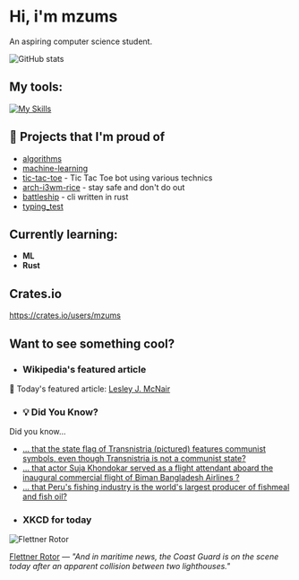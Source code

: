 # Hi, i'm mzums
An aspiring computer science student.  

![GitHub stats](https://github-readme-stats.vercel.app/api?username=mzums&show_icons=true&include_all_commits=true&theme=radical)

## My tools:
  
[![My Skills](https://skillicons.dev/icons?i=rust,python,pytorch,cpp,github,linux,arch,flutter&theme=dark)](https://skillicons.dev)

## 📌 Projects that I'm proud of
<!--PINNED:START-->
- [algorithms](https://github.com/mzums/algorithms)
- [machine-learning](https://github.com/mzums/machine-learning)
- [tic-tac-toe](https://github.com/mzums/tic-tac-toe) - Tic Tac Toe bot using various technics
- [arch-i3wm-rice](https://github.com/mzums/arch-i3wm-rice) - stay safe and don't do out
- [battleship](https://github.com/mzums/battleship) - cli written in rust
- [typing_test](https://github.com/mzums/typing_test)
<!--PINNED:END-->

## Currently learning:
- **ML**
- **Rust**

## Crates.io
https://crates.io/users/mzums

## Want to see something cool?

- ### Wikipedia's featured article
    <!--WIKI:START-->
📖 Today's featured article: [Lesley J. McNair](https://en.wikipedia.org/wiki/Lesley_J._McNair)
<!--WIKI:END-->

- ### 💡 Did You Know?
    <!--DYK:START-->
Did you know...
- [... that the state flag of Transnistria (pictured) features communist symbols, even though Transnistria is not a communist state?](https://en.wikipedia.org/wiki/Flag_of_Transnistria)
- [... that actor Suja Khondokar served as a flight attendant aboard the inaugural commercial flight of Biman Bangladesh Airlines ?](https://en.wikipedia.org/wiki/Suja_Khondokar)
- [... that Peru's fishing industry is the world's largest producer of fishmeal and fish oil?](https://en.wikipedia.org/wiki/Fishing_industry_in_Peru)
<!--DYK:END-->

- ### XKCD for today
    <!--XKCD:START-->
![Flettner Rotor](https://imgs.xkcd.com/comics/flettner_rotor.png)

[Flettner Rotor](https://xkcd.com/3119) — *"And in maritime news, the Coast Guard is on the scene today after an apparent collision between two lighthouses."*
<!--XKCD:END-->
